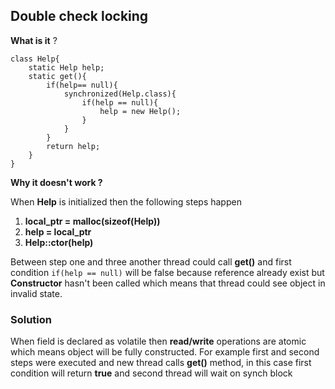 ## Double check locking

**What is it** ? 
```
class Help{
	static Help help;
	static get(){
		if(help== null){
			synchronized(Help.class){
				if(help == null){
					help = new Help();
				}
			}
		}
		return help;
	}
}
```
**Why it doesn't work ?**

When **Help** is initialized then the following steps happen

1. **local_ptr = malloc(sizeof(Help))**
2. **help = local_ptr**
3. **Help::ctor(help)**

Between step one and three another thread could call **get()** and first condition `if(help == null)` will be false because reference already exist but **Constructor** hasn't been called which means that thread could see object in invalid state. 

### Solution

When field is declared as volatile then **read/write** operations are atomic which means object will be fully constructed. For example first and second steps were executed and new thread calls
**get()** method, in this case first condition will return **true** and second thread will wait on synch block

